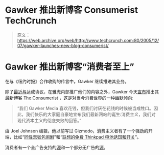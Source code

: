 # Gawker 推出新博客 Consumerist TechCrunch

> 原文：<https://web.archive.org/web/http://www.techcrunch.com:80/2005/12/07/gawker-launches-new-blog-consumerist/>

# Gawker 推出新博客“消费者至上”

在与《纽约时报》合作收购的传言中，Gawker 继续推进其业务。

除了[最近与](https://web.archive.org/web/20221001135820/http://www.beta.techcrunch.com/2005/11/16/is-the-gawker-yahoo-deal-important/)达成协议，在雅虎内部推广他们的内容之外，Gawker 今天[宣布](https://web.archive.org/web/20221001135820/http://www.gawker.com/news/consumerist/gawker-media-launches-consumerist-141574.php)推出其最新博客 [The Consumerist](https://web.archive.org/web/20221001135820/http://www.consumerist.com/) ，这是对当今消费世界的一种幽默倾向:

> “我们 Gawker Media 喜欢花钱，但我们讨厌在花钱的时候被当成牲口。因此，我们快乐的大家庭自豪地宣布我们最新网站的诞生:消费主义，我们对现代资本主义的彻底失败的回答。”

由 Joel Johnson 编辑，他以前写过 Gizmodo，消费主义者有了一个强劲的开端，比如“[同性恋钱包闹剧](https://web.archive.org/web/20221001135820/http://www.consumerist.com/consumer/freebies/afternoon-freebies-gay-wallet-follies-141629.php)”和“[联想的免费 Thinkpad 电池诱饵和开关](https://web.archive.org/web/20221001135820/http://www.consumerist.com/consumer/complaints/consumeristas-speak-lenovos-free-thinkpad-battery-bait-and-switch-141572.php)”。

消费者有一个全广告支持的[源](https://web.archive.org/web/20221001135820/http://www.consumerist.com/index.xml)和一个部分无广告的[源](https://web.archive.org/web/20221001135820/http://www.consumerist.com/excerpts.xml)。